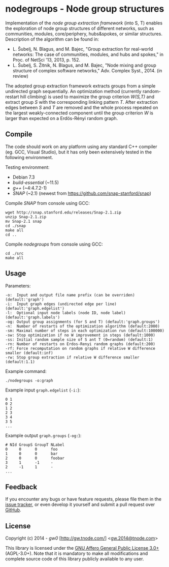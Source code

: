 nodegroups - Node group structures
==================================

Implementation of the *node group extraction framework* (into S, T) enables the exploration of node group structures of different networks, such as communities, modules, core/periphery, hubs&spokes, or similar structures. Description of the algorithm can be found in:

- L. Šubelj, N. Blagus, and M. Bajec, "Group extraction for real-world networks: The case of communities, modules, and hubs and spokes," in Proc. of NetSci '13, 2013, p. 152.
- L. Šubelj, S. Žitnik, N. Blagus, and M. Bajec, "Node mixing and group structure of complex software networks," Adv. Complex Syst., 2014. (in review)

The adopted group extraction framework extracts groups from a simple undirected graph sequentially. An optimization method (currently random-restart hill climbing) is used to maximize the group criterion *W(S,T)* and extract group *S* with the corresponding linking pattern *T*. After extraction edges between *S* and *T* are removed and the whole process repeated on the largest weakly-connected component until the group criterion *W* is larger than expected on a Erdös-Rényi random graph.


Compile
-------

The code should work on any platform using any standard C++ compiler (eg. GCC, Visual Studio), but it has only been extensively tested in the following environment.

Testing environment:

- Debian 7.3
- *build-essential* (~11.5)
- *g++* (~4:4.7.2-1)
- *SNAP* (~2.1) (newest from <https://github.com/snap-stanford/snap>)

Compile *SNAP* from console using GCC:

    wget http://snap.stanford.edu/releases/Snap-2.1.zip
    unzip Snap-2.1.zip
    mv Snap-2.1 snap
    cd ./snap
    make all
    cd ..

Compile *nodegroups* from console using GCC:

    cd ./src
    make all


Usage
-----

Parameters:

    -o:  Input and output file name prefix (can be overriden) (default:'graph')
    -i:  Input graph edges (undirected edge per line) (default:'graph.edgelist')
    -l:  Optional input node labels (node ID, node label) (default:'graph.labels')
    -og: Output group assignments (for S and T) (default:'graph.groups')
    -n:  Number of restarts of the optimization algorithm (default:2000)
    -sm: Maximal number of steps in each optimization run (default:100000)
    -sw: Stop optimization if no W improvement in steps (default:1000)
    -ss: Initial random sample size of S ant T (0=random) (default:1)
    -rn: Number of restarts on Erdos-Renyi random graphs (default:200)
    -rf: Force recomputation on random graphs if relative W difference smaller (default:inf)
    -rw: Stop group extraction if relative W difference smaller (default:1.1)

Example command:

    ./nodegroups -o:graph

Example input `graph.edgelist` (`-i:`):

    0 1
    0 2
    1 2
    2 3
    3 4
    3 5
    ...

Example output `graph.groups` (`-og:`):

    # NId GroupS GroupT NLabel
    0     0      0      foo
    1     0      0      bar
    2     0      0      foobar
    3     1      -1     -
    2     -1     1      -
    ...


Feedback
--------

If you encounter any bugs or have feature requests, please file them in the [issue tracker](https://github.com/gw0/nodegroups/issues), or even develop it yourself and submit a pull request over [GitHub](https://github.com/gw0/nodegroups).


License
-------

Copyright (c) 2014 - *gw0* [<http://gw.tnode.com/>] &lt;<gw.2014@tnode.com>&gt;

This library is licensed under the [GNU Affero General Public License 3.0+](LICENSE_AGPL-3.0.txt) (AGPL-3.0+). Note that it is mandatory to make all modifications and complete source code of this library publicly available to any user.
